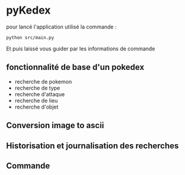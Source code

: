 # pyKedex

pour lancé l'application utilisé la commande :

`python src/main.py`

Et puis laissé vous guider par les informations de commande

## fonctionnalité de base d'un pokedex

 - recherche de pokemon
 - recherche de type
 - recherche d'attaque
 - recherche de lieu
 - recherche d'objet
  
## Conversion image to ascii

## Historisation et journalisation des recherches

## Commande